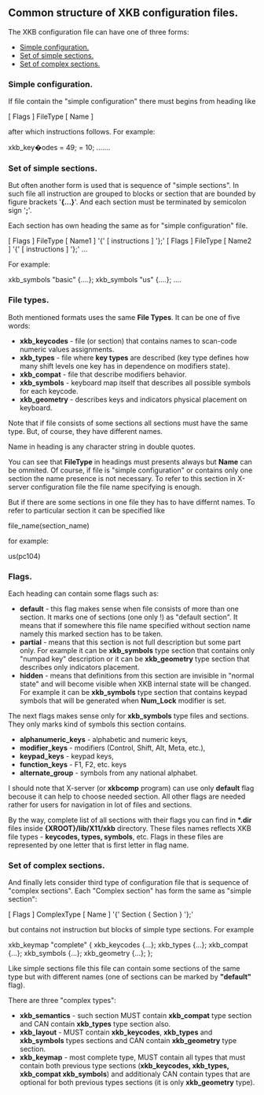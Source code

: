 Common structure of XKB configuration files.
--------------------------------------------

The XKB configuration file can have one of three forms:

*   [Simple configuration.](https://web.archive.org/web/20190724011542/http://pascal.tsu.ru/en/xkb/gram-file.html#simple)
*   [Set of simple sections.](https://web.archive.org/web/20190724011542/http://pascal.tsu.ru/en/xkb/gram-file.html#blocks)
*   [Set of complex sections.](https://web.archive.org/web/20190724011542/http://pascal.tsu.ru/en/xkb/gram-file.html#complex)

### Simple configuration.

If file contain the "simple configuration" there must begins from heading like

\[ Flags \] FileType \[ Name \]

after which instructions follows. For example:

xkb\_key�odes <TLDE> = 49; <AE01> = 10; .......

### Set of simple sections.

But often another form is used that is sequence of "simple sections". In such file all instruction are grouped to blocks or section that are bounded by figure brackets '**{...}**'. And each section must be terminated by semicolon sign '**;**'.

Each section has own heading the same as for "simple configuration" file.

\[ Flags \] FileType \[ Name1 \] '{' \[ instructions \] '};' \[ Flags \] FileType \[ Name2 \] '{' \[ instructions \] '};' ...

For example:

xkb\_symbols "basic" {....}; xkb\_symbols "us" {....}; ....

### File types.

Both mentioned formats uses the same **File Types**. It can be one of five words:

*   **xkb\_keycodes** - file (or section) that contains names to scan-code numeric values assignments.
*   **xkb\_types** - file where **key types** are described (key type defines how many shift levels one key has in dependence on modifiers state).
*   **xkb\_compat** - file that describe modifiers behavior.
*   **xkb\_symbols** - keyboard map itself that describes all possible symbols for each keycode.
*   **xkb\_geometry** - describes keys and indicators physical placement on keyboard.

Note that if file consists of some sections all sections must have the same type. But, of course, they have different names.

Name in heading is any character string in double quotes.

You can see that **FileType** in headings must presents always but **Name** can be ommited. Of course, if file is "simple configuration" or contains only one section the name presence is not necessary. To refer to this section in X-server configuration file the file name specifying is enough.

But if there are some sections in one file they has to have differnt names. To refer to particular section it can be specified like

file\_name(section\_name)

for example:

us(pc104)

### Flags.

Each heading can contain some flags such as:

*   **default** - this flag makes sense when file consists of more than one section. It marks one of sections (one only !) as "default section". It means that if somewhere this file name specified without section name namely this marked section has to be taken.
*   **partial** - means that this section is not full description but some part only. For example it can be **xkb\_symbols** type section that contains only "numpad key" description or it can be **xkb\_geometry** type section that describes only indicators placement.
*   **hidden** - means that definitions from this section are invisible in "normal state" and will become visible when XKB internal state will be changed. For example it can be **xkb\_symbols** type section that contains keypad symbols that will be generated when **Num\_Lock** modifier is set.

The next flags makes sense only for **xkb\_symbols** type files and sections. They only marks kind of symbols this section contains.

*   **alphanumeric\_keys** - alphabetic and numeric keys,
*   **modifier\_keys** - modifiers (Control, Shift, Alt, Meta, etc.),
*   **keypad\_keys** - keypad keys,
*   **function\_keys** - F1, F2, etc. keys
*   **alternate\_group** - symbols from any national alphabet.

I should note that X-server (or **xkbcomp** program) can use only **default** flag becouse it can help to choose needed section. All other flags are needed rather for users for navigation in lot of files and sections.

By the way, complete list of all sections with their flags you can find in **\*.dir** files inside **{XROOT}/lib/X11/xkb** directory. These files names reflects XKB file types - **keycodes, types, symbols**, etc. Flags in these files are represented by one letter that is first letter in flag name.

### Set of complex sections.

And finally lets consider third type of configuration file that is sequence of "complex sections". Each "Complex section" has form the same as "simple section":

\[ Flags \] ComplexType \[ Name \] '{' Section { Section } '};'

but contains not instruction but blocks of simple type sections. For example

xkb\_keymap "complete" { xkb\_keycodes {...}; xkb\_types {...}; xkb\_compat {...}; xkb\_symbols {...}; xkb\_geometry {...}; };

Like simple sections file this file can contain some sections of the same type but with different names (one of sections can be marked by **"default"** flag).

There are three "complex types":

*   **xkb\_semantics** - such section MUST contain **xkb\_compat** type section and CAN contain **xkb\_types** type section also.
*   **xkb\_layout** - MUST contain **xkb\_keycodes**, **xkb\_types** and **xkb\_symbols** types sections and CAN contain **xkb\_geometry** type section.
*   **xkb\_keymap** - most complete type, MUST contain all types that must contain both previous type sections (**xkb\_keycodes, xkb\_types, xkb\_compat xkb\_symbols**) and additionaly CAN contain types that are optional for both previous types sections (it is only **xkb\_geometry** type).